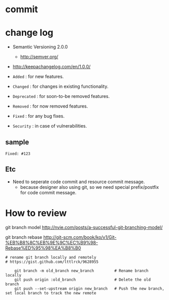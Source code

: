commit
======================



# change log
* Semantic Versioning 2.0.0
  - http://semver.org/

* http://keepachangelog.com/en/1.0.0/

* `Added` : for new features.
* `Changed` : for changes in existing functionality.
* `Deprecated` : for soon-to-be removed features.
* `Removed` : for now removed features.
* `Fixed` : for any bug fixes.
* `Security` : in case of vulnerabilities.


## sample

```
Fixed: #123
```



## Etc
* Need to seperate code commit and resource commit message.
  - because designer also using git, so we need special prefix/postfix for code commit message.



# How to review





git branch model
http://nvie.com/posts/a-successful-git-branching-model/

git branch rebase
http://git-scm.com/book/ko/v1/Git-%EB%B8%8C%EB%9E%9C%EC%B9%98-Rebase%ED%95%98%EA%B8%B0



```
# rename git branch locally and remotely
# https://gist.github.com/lttlrck/9628955

    git branch -m old_branch new_branch         # Rename branch locally    
    git push origin :old_branch                 # Delete the old branch    
    git push --set-upstream origin new_branch   # Push the new branch, set local branch to track the new remote
```